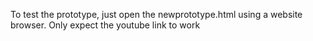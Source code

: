 To test the prototype, just open the newprototype.html using a website browser.
Only expect the youtube link to work